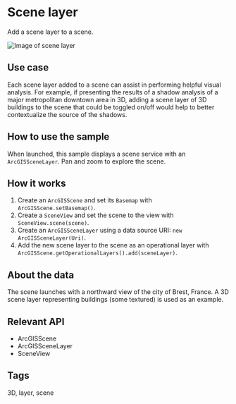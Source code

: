 # Scene layer

Add a scene layer to a scene.

![Image of scene layer](scene-layer.png)

## Use case

Each scene layer added to a scene can assist in performing helpful visual analysis. For example, if presenting the results of a shadow analysis of a major metropolitan downtown area in 3D, adding a scene layer of 3D buildings to the scene that could be toggled on/off would help to better contextualize the source of the shadows.

## How to use the sample

When launched, this sample displays a scene service with an `ArcGISSceneLayer`. Pan and zoom to explore the scene.

## How it works

1. Create an `ArcGISScene` and set its `Basemap` with `ArcGISScene.setBasemap()`.
1. Create a `SceneView` and set the scene to the view with `SceneView.scene(scene)`.
1. Create an `ArcGISSceneLayer` using a data source URI: `new ArcGISSceneLayer(Uri)`.
1. Add the new scene layer to the scene as an operational layer with `ArcGISScene.getOperationalLayers().add(sceneLayer)`.

## About the data

The scene launches with a northward view of the city of Brest, France. A 3D scene layer representing buildings (some textured) is used as an example.

## Relevant API

* ArcGISScene
* ArcGISSceneLayer
* SceneView

## Tags

3D, layer, scene